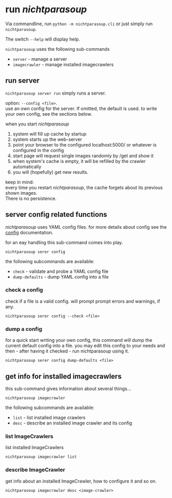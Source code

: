 # run _nichtparasoup_

Via commandline, run `python -m nichtparasoup.cli`
or just simply run `nichtparasoup`.

The switch `--help` will display help.

`nichtparasoup` uses the following sub-commands
* `server`       - manage a server 
* `imagecrawler` - manage installed imagecrawlers


## run server  

`nichtparasoup server run`
simply runs a server.

option: `--config <file>`.  
use an own config for the server. If omitted, the default is used. to write your own config, see the sections below.

when you start _nichtparasoup_
1. system will fill up cache by startup
1. system starts up the web-server
1. point your browser to the configured localhost:5000/ or whatever is configured in the config
1. start page will request single images randomly by /get and show it
1. when system's cache is empty, it will be refilled by the crawler automatically
1. you will (hopefully) get new results.

keep in mind:  
every time you restart _nichtparasoup_, the cache forgets about its previous shown images.  
There is no persistence.



## server config related functions 

_nichtparasoup_ uses YAML config files.
for more details about config see the [config](../config/index.md) documentation.

for an eay handling this sub-command comes into play.

`nichtparasoup serer config` 

the following subcommands are available:
* `check`          - validate and probe a YAML config file
* `dump-defaults`  - dump YAML config into a file


### check a config

check if a file is a valid config.
will prompt prompt errors and warnings, if any.

`nichtparasoup serer config --check <file>`


### dump a config

for a quick start writing your own config, this command will dump the current default config into a file.
you may edit this config to your needs and then - after having it checked - run nichtparasoup using it.

`nichtparasoup serer config dump-defaults <file>`


## get info for installed imagecrawlers 

this sub-command gives information about several things...

`nichtparasoup imagecrawler`

the following subcommands are available:
* `list` - list installed image crawlers
* `desc` - describe an installed image crawler and its config


### list ImageCrawlers

list installed ImageCrawlers

`nichtparasoup imagecrawler list`


### describe ImageCrawler

get info about an installed ImageCrawler, how to configure it and so on.

`nichtparasoup imagecrawler desc <image-crawler>`



